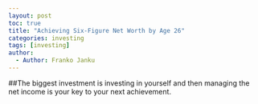 ```yaml
---
layout: post
toc: true
title: "Achieving Six-Figure Net Worth by Age 26"
categories: investing
tags: [investing] 
author:
  - Author: Franko Janku
---
```


##The biggest investment is investing in yourself and then managing the net income is your key to your next achievement.



